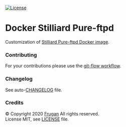 [![License](https://img.shields.io/badge/license-MIT-blue.svg)](LICENSE)

# Docker Stilliard Pure-ftpd

Customization of [Stilliard Pure-ftpd Docker image](https://www.github.com/stilliard/docker-pure-ftpd).

### Contributing

For your contributions please use the [git-flow workflow](https://danielkummer.github.io/git-flow-cheatsheet/).

### Changelog

See auto-[CHANGELOG](CHANGELOG.md) file.

### Credits

© Copyright 2020 [Frugan](https://frugan.it) All rights reserved.  
License MIT, see [LICENSE](LICENSE) file.
